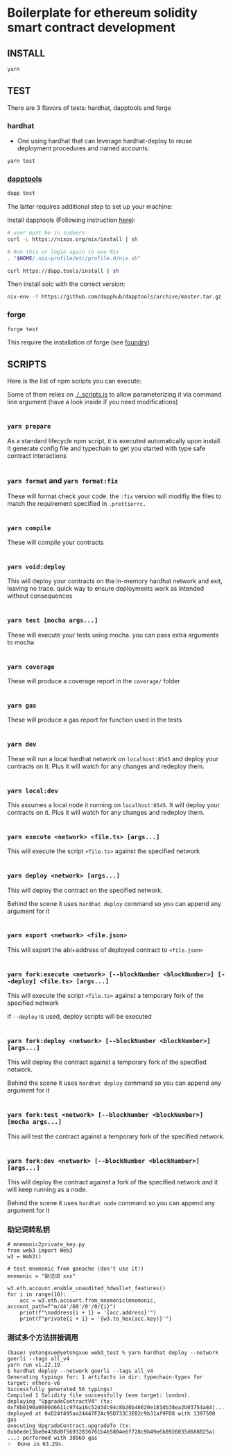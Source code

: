 # Boilerplate for ethereum solidity smart contract development

## INSTALL

```bash
yarn
```

## TEST

There are 3 flavors of tests: hardhat, dapptools and forge

### hardhat

- One using hardhat that can leverage hardhat-deploy to reuse deployment procedures and named accounts:

```bash
yarn test
```

### [dapptools](https://dapp.tools)

```bash
dapp test
```

The latter requires additional step to set up your machine:

Install dapptools (Following instruction [here](https://github.com/dapphub/dapptools#installation)):

```bash
# user must be in sudoers
curl -L https://nixos.org/nix/install | sh

# Run this or login again to use Nix
. "$HOME/.nix-profile/etc/profile.d/nix.sh"

curl https://dapp.tools/install | sh
```

Then install solc with the correct version:

```bash
nix-env -f https://github.com/dapphub/dapptools/archive/master.tar.gz -iA solc-static-versions.solc_0_8_9
```

### forge

```bash
forge test
```

This require the installation of forge (see [foundry](https://github.com/gakonst/foundry))

## SCRIPTS

Here is the list of npm scripts you can execute:

Some of them relies on [./\_scripts.js](./_scripts.js) to allow parameterizing it via command line argument (have a look inside if you need modifications)
<br/><br/>

### `yarn prepare`

As a standard lifecycle npm script, it is executed automatically upon install. It generate config file and typechain to get you started with type safe contract interactions
<br/><br/>

### `yarn format` and `yarn format:fix`

These will format check your code. the `:fix` version will modifiy the files to match the requirement specified in `.prettierrc.`
<br/><br/>

### `yarn compile`

These will compile your contracts
<br/><br/>

### `yarn void:deploy`

This will deploy your contracts on the in-memory hardhat network and exit, leaving no trace. quick way to ensure deployments work as intended without consequences
<br/><br/>

### `yarn test [mocha args...]`

These will execute your tests using mocha. you can pass extra arguments to mocha
<br/><br/>

### `yarn coverage`

These will produce a coverage report in the `coverage/` folder
<br/><br/>

### `yarn gas`

These will produce a gas report for function used in the tests
<br/><br/>

### `yarn dev`

These will run a local hardhat network on `localhost:8545` and deploy your contracts on it. Plus it will watch for any changes and redeploy them.
<br/><br/>

### `yarn local:dev`

This assumes a local node it running on `localhost:8545`. It will deploy your contracts on it. Plus it will watch for any changes and redeploy them.
<br/><br/>

### `yarn execute <network> <file.ts> [args...]`

This will execute the script `<file.ts>` against the specified network
<br/><br/>

### `yarn deploy <network> [args...]`

This will deploy the contract on the specified network.

Behind the scene it uses `hardhat deploy` command so you can append any argument for it
<br/><br/>

### `yarn export <network> <file.json>`

This will export the abi+address of deployed contract to `<file.json>`
<br/><br/>

### `yarn fork:execute <network> [--blockNumber <blockNumber>] [--deploy] <file.ts> [args...]`

This will execute the script `<file.ts>` against a temporary fork of the specified network

if `--deploy` is used, deploy scripts will be executed
<br/><br/>

### `yarn fork:deploy <network> [--blockNumber <blockNumber>] [args...]`

This will deploy the contract against a temporary fork of the specified network.

Behind the scene it uses `hardhat deploy` command so you can append any argument for it
<br/><br/>

### `yarn fork:test <network> [--blockNumber <blockNumber>] [mocha args...]`

This will test the contract against a temporary fork of the specified network.
<br/><br/>

### `yarn fork:dev <network> [--blockNumber <blockNumber>] [args...]`

This will deploy the contract against a fork of the specified network and it will keep running as a node.

Behind the scene it uses `hardhat node` command so you can append any argument for it

### 助记词转私钥
```
# mnemonic2private_key.py
from web3 import Web3
w3 = Web3()

# test mnemonic from ganache (don't use it!)
mnemonic = "助记词 xxx"

w3.eth.account.enable_unaudited_hdwallet_features()
for i in range(10):
    acc = w3.eth.account.from_mnemonic(mnemonic, account_path=f"m/44'/60'/0'/0/{i}")
    print(f"\naddress{i + 1} = '{acc.address}'")
    print(f"private{i + 1} = '{w3.to_hex(acc.key)}'")
```

### 测试多个方法拼接调用
```
(base) yetongxue@yetongxue web3_test % yarn hardhat deploy --network goerli --tags all_v4
yarn run v1.22.19
$ hardhat deploy --network goerli --tags all_v4
Generating typings for: 1 artifacts in dir: typechain-types for target: ethers-v6
Successfully generated 56 typings!
Compiled 1 Solidity file successfully (evm target: london).
deploying "UpgradeContractV4" (tx: 0xf8b0190a0000d6611c974a16c5243dc94c8b20b46620e181db38ea2b03754a84)...: deployed at 0xD24f495aa24447F2Ac95D733C3EB2c9b31af9FD8 with 1397500 gas
executing UpgradeContract.upgradeTo (tx: 0xb0ede13be0e438d0f56932836761b4b5804e6f728c9b49e6b0926035d688025a) ...: performed with 38969 gas
✨  Done in 63.29s.
```
